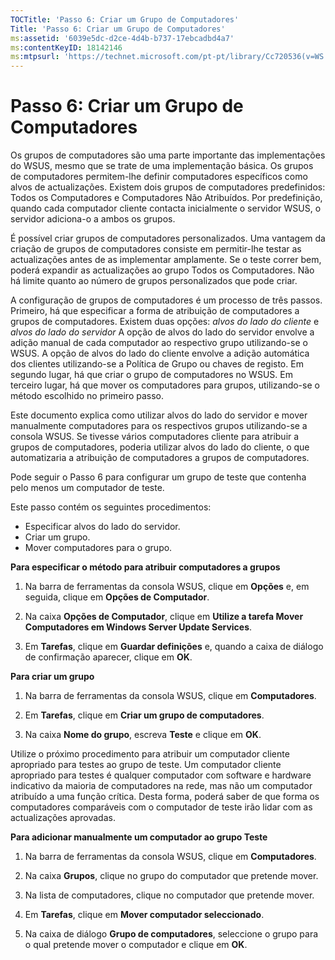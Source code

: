 ```yaml
---
TOCTitle: 'Passo 6: Criar um Grupo de Computadores'
Title: 'Passo 6: Criar um Grupo de Computadores'
ms:assetid: '6039e5dc-d2ce-4d4b-b737-17ebcadbd4a7'
ms:contentKeyID: 18142146
ms:mtpsurl: 'https://technet.microsoft.com/pt-pt/library/Cc720536(v=WS.10)'
---
```


Passo 6: Criar um Grupo de Computadores
=======================================

Os grupos de computadores são uma parte importante das implementações do WSUS, mesmo que se trate de uma implementação básica. Os grupos de computadores permitem-lhe definir computadores específicos como alvos de actualizações. Existem dois grupos de computadores predefinidos: Todos os Computadores e Computadores Não Atribuídos. Por predefinição, quando cada computador cliente contacta inicialmente o servidor WSUS, o servidor adiciona-o a ambos os grupos.

É possível criar grupos de computadores personalizados. Uma vantagem da criação de grupos de computadores consiste em permitir-lhe testar as actualizações antes de as implementar amplamente. Se o teste correr bem, poderá expandir as actualizações ao grupo Todos os Computadores. Não há limite quanto ao número de grupos personalizados que pode criar.

A configuração de grupos de computadores é um processo de três passos. Primeiro, há que especificar a forma de atribuição de computadores a grupos de computadores. Existem duas opções: *alvos do lado do cliente* e *alvos do lado do servidor* A opção de alvos do lado do servidor envolve a adição manual de cada computador ao respectivo grupo utilizando-se o WSUS. A opção de alvos do lado do cliente envolve a adição automática dos clientes utilizando-se a Política de Grupo ou chaves de registo. Em segundo lugar, há que criar o grupo de computadores no WSUS. Em terceiro lugar, há que mover os computadores para grupos, utilizando-se o método escolhido no primeiro passo.

Este documento explica como utilizar alvos do lado do servidor e mover manualmente computadores para os respectivos grupos utilizando-se a consola WSUS. Se tivesse vários computadores cliente para atribuir a grupos de computadores, poderia utilizar alvos do lado do cliente, o que automatizaria a atribuição de computadores a grupos de computadores.

Pode seguir o Passo 6 para configurar um grupo de teste que contenha pelo menos um computador de teste.

Este passo contém os seguintes procedimentos:

-   Especificar alvos do lado do servidor.
-   Criar um grupo.
-   Mover computadores para o grupo.

**Para especificar o método para atribuir computadores a grupos**
1.  Na barra de ferramentas da consola WSUS, clique em **Opções** e, em seguida, clique em **Opções de Computador**.

2.  Na caixa **Opções de Computador**, clique em **Utilize a tarefa Mover Computadores em Windows Server Update Services**.

3.  Em **Tarefas**, clique em **Guardar definições** e, quando a caixa de diálogo de confirmação aparecer, clique em **OK**.

**Para criar um grupo**
1.  Na barra de ferramentas da consola WSUS, clique em **Computadores**.

2.  Em **Tarefas**, clique em **Criar um grupo de computadores**.

3.  Na caixa **Nome do grupo**, escreva **Teste** e clique em **OK**.

Utilize o próximo procedimento para atribuir um computador cliente apropriado para testes ao grupo de teste. Um computador cliente apropriado para testes é qualquer computador com software e hardware indicativo da maioria de computadores na rede, mas não um computador atribuído a uma função crítica. Desta forma, poderá saber de que forma os computadores comparáveis com o computador de teste irão lidar com as actualizações aprovadas.

**Para adicionar manualmente um computador ao grupo Teste**
1.  Na barra de ferramentas da consola WSUS, clique em **Computadores**.

2.  Na caixa **Grupos**, clique no grupo do computador que pretende mover.

3.  Na lista de computadores, clique no computador que pretende mover.

4.  Em **Tarefas**, clique em **Mover computador seleccionado**.

5.  Na caixa de diálogo **Grupo de computadores**, seleccione o grupo para o qual pretende mover o computador e clique em **OK**.
